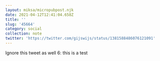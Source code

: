 ```yaml
---
layout: miksa/micropubpost.njk
date: 2021-04-12T12:41:04.658Z
title: ''
slug: '45664'
category: social
collection: note
twitter: 'https://twitter.com/gijswijs/status/1381588486076121091'
---
```

Ignore this tweet as well 6: this is a test
